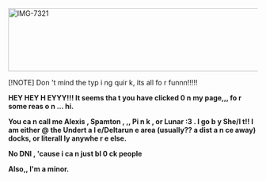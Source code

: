 <img width="1280" height="128" alt="IMG-7321" src="https://github.com/user-attachments/assets/178c3642-3656-4b90-8132-3dc0b6154c57" />

[!NOTE]
Don 't mind the typ i ng quir k, its all fo r funnn!!!!!

**HEY HEY H EYYY!!! It seems tha t you have clicked 0 n my page,,, fo r some reas o n ... hi.**


**You ca n call me Alexis , Spamton , ,, Pi n k , or Lunar :3 . I go b y She/I t!!  I am either @ the Undert a l e/Deltarun e area (usually?? a dist a n ce away) docks, or literall ly anywhe r e else.**

**No DNI , 'cause i ca n just bl 0 ck people**

**Also,, I'm a minor.**
